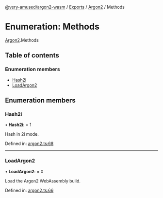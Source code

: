 [@very-amused/argon2-wasm](../README.md) / [Exports](../modules.md) / [Argon2](../modules/argon2.md) / Methods

# Enumeration: Methods

[Argon2](../modules/argon2.md).Methods

## Table of contents

### Enumeration members

- [Hash2i](argon2.methods.md#hash2i)
- [LoadArgon2](argon2.methods.md#loadargon2)

## Enumeration members

### Hash2i

• **Hash2i**: = 1

Hash in 2i mode.

Defined in: [argon2.ts:68](https://github.com/very-amused/argon2-wasm/blob/8750c4e/src/argon2.ts#L68)

___

### LoadArgon2

• **LoadArgon2**: = 0

Load the Argon2 WebAssembly build.

Defined in: [argon2.ts:66](https://github.com/very-amused/argon2-wasm/blob/8750c4e/src/argon2.ts#L66)
